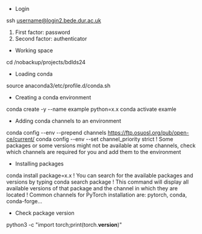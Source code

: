 - Login

ssh username@login2.bede.dur.ac.uk
1) First factor: password
2) Second factor: authenticator

- Working space

cd /nobackup/projects/bdlds24

- Loading conda

source anaconda3/etc/profile.d/conda.sh

- Creating a conda environment

conda create -y --name example python=x.x
conda activate examle

- Adding conda channels to an environment 

conda config --env --prepend channels https://ftp.osuosl.org/pub/open-ce/current/
conda config --env --set channel_priority strict
! Some packages or some versions might not be available at some channels, check which channels are required for you and add them to the environment

- Installing packages

conda install package=x.x
! You can search for the available packages and versions by typing conda search package
! This command will display all available versions of that package and the channel in which they are located
! Common channels for PyTorch installation are: pytorch, conda, conda-forge...

- Check package version

python3 -c "import torch;print(torch.__version__)"
